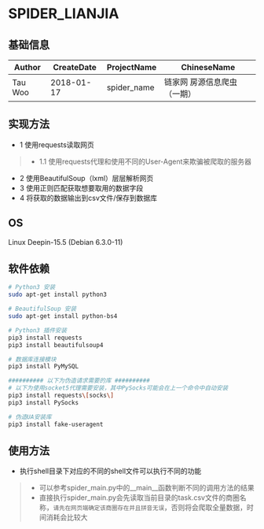 # SPIDER_LIANJIA

## 基础信息
Author | CreateDate | ProjectName | ChineseName
--- | --- | --- | ---
Tau Woo | 2018-01-17 | spider_name | 链家网 房源信息爬虫（一期）

## 实现方法
+ 1 使用requests读取网页
>+ 1.1 使用requests代理和使用不同的User-Agent来欺骗被爬取的服务器
+ 2 使用BeautifulSoup（lxml）层层解析网页
+ 3 使用正则匹配获取想要取用的数据字段
+ 4 将获取的数据输出到csv文件/保存到数据库

## OS
Linux Deepin-15.5 (Debian 6.3.0-11)

## 软件依赖
```bash
# Python3 安装
sudo apt-get install python3

# BeautifulSoup 安装
sudo apt-get install python-bs4

# Python3 插件安装
pip3 install requests
pip3 install beautifulsoup4

# 数据库连接模块
pip3 install PyMySQL

########## 以下为伪造请求需要的库 ##########
# 以下为使用socket5代理需要安装，其中PySocks可能会在上一个命令中自动安装
pip3 install requests\[socks\]
pip3 install PySocks

# 伪造UA安装库
pip3 install fake-useragent

```

## 使用方法
+ 执行shell目录下对应的不同的shell文件可以执行不同的功能
>+ 可以参考spider_main.py中的__main__函数判断不同的调用方法的结果
>+ 直接执行spider_main.py会先读取当前目录的task.csv文件的商圈名称，`请先在网页端确定该商圈存在并且拼音无误`，否则将会爬取全量数据，时间消耗会比较大